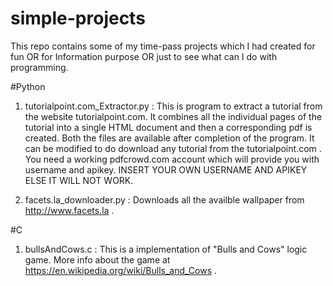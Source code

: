 # simple-projects
This repo contains some of my time-pass projects which I had created for fun OR for Information purpose OR just to see what can I do with programming.

#Python
1. tutorialpoint.com_Extractor.py : This is program to extract a tutorial from the website tutorialpoint.com. It combines all the individual pages of the tutorial into a single HTML document and then a corresponding pdf is created. Both the files are available after completion of the program. It can be modified to do download any tutorial from the tutorialpoint.com . You need a working pdfcrowd.com account which will provide you with username and apikey. INSERT YOUR OWN USERNAME AND APIKEY ELSE IT WILL NOT WORK.

2. facets.la_downloader.py : Downloads all the availble wallpaper from http://www.facets.la .

#C
1. bullsAndCows.c : This is a implementation of "Bulls and Cows" logic game. More info about the game at https://en.wikipedia.org/wiki/Bulls_and_Cows . 
